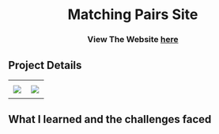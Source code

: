  <h1 align="center">Matching Pairs Site</h1>

<h3 align="center">
	View The Website <a href='https://kieran-gill-matching-pairs-game.vercel.app/'>here</a>
</h3>

## Project Details


  <table>
	    <tr>
    	    <td style="padding:10px">
        	    <img src="https://user-images.githubusercontent.com/82081817/185733543-fa19f0e1-784d-44dc-981c-707f9737a452.PNG" >
      	    </td>
		      </td>
		   <td style="padding:10px">
        	    <img src="https://user-images.githubusercontent.com/82081817/185733541-97b54d3b-2cc6-4c57-821f-02ed0c8f8a10.PNG" >
      	    </td>
		     </tr>
    </table>

## What I learned and the challenges faced 

